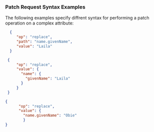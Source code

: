 ### Patch Request Syntax Examples

The following examples specify diffrent syntax for performing a patch operation on a complex attribute:

 ```json
   {
      "op": "replace",
      "path": "name.givenName",
      "value": "Laila"
   }
 ```

 ```json
  {
      "op": "replace",
      "value": {
        "name": {
          "givenName": "Laila"
        }
      }
  }
 ```

```json
{
      "op": "replace",
      "value": {
        "name.givenName": "Obie"
        }
}
```
